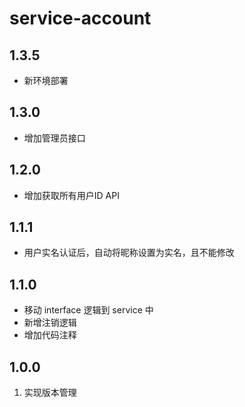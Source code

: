 # service-account

## 1.3.5
- 新环境部署

## 1.3.0
- 增加管理员接口

## 1.2.0
- 增加获取所有用户ID API

## 1.1.1
- 用户实名认证后，自动将昵称设置为实名，且不能修改


## 1.1.0
- 移动 interface 逻辑到 service 中
- 新增注销逻辑
- 增加代码注释

## 1.0.0
1. 实现版本管理
